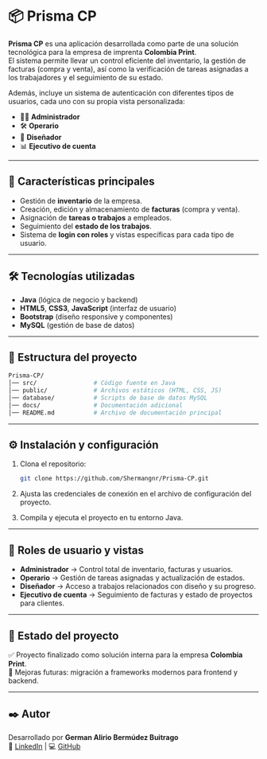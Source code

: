 # 📦 Prisma CP

**Prisma CP** es una aplicación desarrollada como parte de una solución tecnológica para la empresa de imprenta **Colombia Print**.  
El sistema permite llevar un control eficiente del inventario, la gestión de facturas (compra y venta), así como la verificación de tareas asignadas a los trabajadores y el seguimiento de su estado.  

Además, incluye un sistema de autenticación con diferentes tipos de usuarios, cada uno con su propia vista personalizada:

- 👨‍💼 **Administrador**  
- 🛠️ **Operario**  
- 🎨 **Diseñador**  
- 📊 **Ejecutivo de cuenta**

---

## 🚀 Características principales

- Gestión de **inventario** de la empresa.  
- Creación, edición y almacenamiento de **facturas** (compra y venta).  
- Asignación de **tareas o trabajos** a empleados.  
- Seguimiento del **estado de los trabajos**.  
- Sistema de **login con roles** y vistas específicas para cada tipo de usuario.  

---

## 🛠️ Tecnologías utilizadas

- **Java** (lógica de negocio y backend)  
- **HTML5**, **CSS3**, **JavaScript** (interfaz de usuario)  
- **Bootstrap** (diseño responsive y componentes)  
- **MySQL** (gestión de base de datos)  

---

## 📂 Estructura del proyecto

```bash
Prisma-CP/
│── src/                # Código fuente en Java
│── public/             # Archivos estáticos (HTML, CSS, JS)
│── database/           # Scripts de base de datos MySQL
│── docs/               # Documentación adicional
│── README.md           # Archivo de documentación principal
```

---

## ⚙️ Instalación y configuración

1. Clona el repositorio:
   ```bash
   git clone https://github.com/Shermangnr/Prisma-CP.git
   ```
3. Ajusta las credenciales de conexión en el archivo de configuración del proyecto.

4. Compila y ejecuta el proyecto en tu entorno Java.

---

## 👥 Roles de usuario y vistas

- **Administrador** → Control total de inventario, facturas y usuarios.  
- **Operario** → Gestión de tareas asignadas y actualización de estados.  
- **Diseñador** → Acceso a trabajos relacionados con diseño y su progreso.  
- **Ejecutivo de cuenta** → Seguimiento de facturas y estado de proyectos para clientes.  

---

## 📌 Estado del proyecto

✅ Proyecto finalizado como solución interna para la empresa **Colombia Print**.  
🔧 Mejoras futuras: migración a frameworks modernos para frontend y backend.

---

## ✒️ Autor

Desarrollado por **German Alirio Bermúdez Buitrago**  
💼 [LinkedIn](www.linkedin.com/in/german-bermudez-desarrolladorfullstack) | 💻 [GitHub](https://github.com/Shermangnr)

